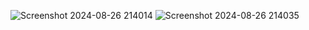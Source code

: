 ![Screenshot 2024-08-26 214014](https://github.com/user-attachments/assets/77c1e856-11c7-4c40-9512-fb60640b4ad8)
![Screenshot 2024-08-26 214035](https://github.com/user-attachments/assets/743ed812-f7b7-4eb4-aede-856d8f94dbf4)


